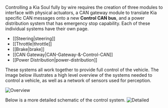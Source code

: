 Controlling a Kia Soul fully by wire requires the creation of three modules to interface with physical actuators, a CAN gateway module to translate Kia specific CAN messages onto a new **Control CAN bus**, and a power distribution system that has emergency stop capability. Each of these individual systems have their own page.

- [[Steering|steering]]
- [[Throttle|throttle]]
- [[Brake|brake]]
- [[CAN Gateway|CAN-Gateway-&-Control-CAN]]
- [[Power Distribution|power-distribution]]

These systems all work together to provide full control of the vehicle. The image below illustrates a high level overview of the systems needed to control a vehicle, as well as a network of sensors used for perception.

![Overview](images/system/system_overview.png)




Below is a more detailed schematic of the control system.
![Detailed](images/system/system_schematic.png)